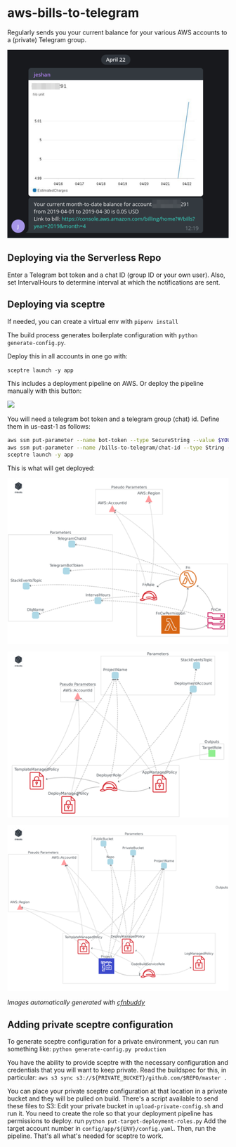 # aws-bills-to-telegram

Regularly sends you your current balance for your various AWS accounts to a (private) Telegram group.

![Demo](https://raw.githubusercontent.com/jeshan/aws-bills-to-telegram/master/screenshot.png)


## Deploying via the Serverless Repo
Enter a Telegram bot token and a chat ID (group ID or your own user).
Also, set IntervalHours to determine interval at which the notifications are sent.

## Deploying via sceptre

If needed, you can create a virtual env with `pipenv install`

The build process generates boilerplate configuration with `python generate-config.py`.

Deploy this in all accounts in one go with:

`sceptre launch -y app`

This includes a deployment pipeline on AWS. Or deploy the pipeline manually with this button: 

<a href="https://console.aws.amazon.com/cloudformation/home?region=us-east-1#/stacks/new?stackName=aws-bills-to-telegram-deployment-pipeline&templateURL=https://s3.amazonaws.com/jeshan-oss-public-files/aws-bills-to-telegram-deployment-pipeline-template.yaml">
<img src="https://s3.amazonaws.com/cloudformation-examples/cloudformation-launch-stack.png"/>
</a>


You will need a telegram bot token and a telegram group (chat) id. Define them in us-east-1 as follows:

```bash
aws ssm put-parameter --name bot-token --type SecureString --value $YOUR_TOKEN --region us-east-1 
aws ssm put-parameter --name /bills-to-telegram/chat-id --type String --value $YOUR_CHAT_ID --region us-east-1
sceptre launch -y app
``` 

This is what will get deployed:

![](/diagram-app.png)

![](/diagram-base.png)

![](/diagram-deployment.png)

*Images automatically generated with [cfnbuddy](https://www.cfnbuddy.com)*

## Adding private sceptre configuration
To generate sceptre configuration for a private environment, you can run something like:
`python generate-config.py production`

You have the ability to provide sceptre with the necessary configuration and credentials that you will want to keep private.
Read the buildspec for this, in particular:
`aws s3 sync s3://${PRIVATE_BUCKET}/github.com/$REPO/master .`


You can place your private sceptre configuration at that location in a private bucket and they will be pulled on build.
There's a script available to send these files to S3: Edit your private bucket in `upload-private-config.sh` and run it.
You need to create the role so that your deployment pipeline has permissions to deploy. run `python put-target-deployment-roles.py`
Add the target account number in `config/app/${ENV}/config.yaml`.
Then, run the pipeline. That's all what's needed for sceptre to work.
